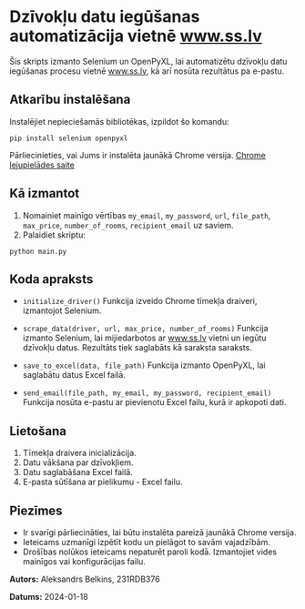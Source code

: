 # Dzīvokļu datu iegūšanas automatizācija vietnē www.ss.lv
Šis skripts izmanto Selenium un OpenPyXL, lai automatizētu dzīvokļu datu iegūšanas procesu vietnē www.ss.lv, kā arī nosūta rezultātus pa e-pastu.

## Atkarību instalēšana
Instalējiet nepieciešamās bibliotēkas, izpildot šo komandu:

```
pip install selenium openpyxl
```

Pārliecinieties, vai Jums ir instalēta jaunākā Chrome versija. [Chrome lejupielādes saite](https://www.google.com/chrome/?brand=FKPE&gclid=Cj0KCQiAtaOtBhCwARIsAN_x-3JTKE3L7aAKFPHmwO8KK4ExPKFP9WapLClz0bDg1Ueu4-WBZdibfdwaAqiEEALw_wcB&gclsrc=aw.ds#:~:text=the%20Chrome%20installer%3F-,Download,-here)

## Kā izmantot
1. Nomainiet mainīgo vērtības `my_email`, `my_password`, `url`, `file_path`, `max_price`, `number_of_rooms`, `recipient_email` uz saviem.
2. Palaidiet skriptu:
```
python main.py
```
   
## Koda apraksts
- `initialize_driver()`
Funkcija izveido Chrome tīmekļa draiveri, izmantojot Selenium.

- `scrape_data(driver, url, max_price, number_of_rooms)`
Funkcija izmanto Selenium, lai mijiedarbotos ar www.ss.lv vietni un iegūtu dzīvokļu datus. Rezultāts tiek saglabāts kā saraksta saraksts.

- `save_to_excel(data, file_path)`
Funkcija izmanto OpenPyXL, lai saglabātu datus Excel failā.

- `send_email(file_path, my_email, my_password, recipient_email)`
Funkcija nosūta e-pastu ar pievienotu Excel failu, kurā ir apkopoti dati.

## Lietošana
1. Tīmekļa draivera inicializācija.
2. Datu vākšana par dzīvokļiem.
3. Datu saglabāšana Excel failā.
4. E-pasta sūtīšana ar pielikumu - Excel failu.

## Piezīmes
- Ir svarīgi pārliecināties, lai būtu instalēta pareizā jaunākā Chrome versija.
- Ieteicams uzmanīgi izpētīt kodu un pielāgot to savām vajadzībām.
- Drošības nolūkos ieteicams nepaturēt paroli kodā. Izmantojiet vides mainīgos vai konfigurācijas failu.
  
**Autors:** Aleksandrs Belkins, 231RDB376

**Datums:** 2024-01-18
